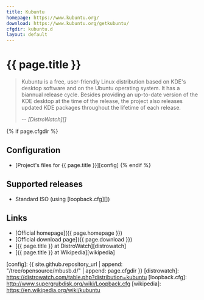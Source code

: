 ```yaml
---
title: Kubuntu
homepage: https://www.kubuntu.org/
download: https://www.kubuntu.org/getkubuntu/
cfgdir: kubuntu.d
layout: default
---
```


# {{ page.title }}

> Kubuntu is a free, user-friendly Linux distribution based on KDE's desktop
> software and on the Ubuntu operating system. It has a biannual release cycle.
> Besides providing an up-to-date version of the KDE desktop at the time of the
> release, the project also releases updated KDE packages throughout the
> lifetime of each release.
>
> -- <cite markdown="1">[DistroWatch][]</cite>


{% if page.cfgdir %}
## Configuration

- [Project's files for {{ page.title }}][config]
{% endif %}


## Supported releases

- Standard ISO (using [loopback.cfg][])


## Links

- [Official homepage]({{ page.homepage }})
- [Official download page]({{ page.download }})
- [{{ page.title }} at DistroWatch][distrowatch]
- [{{ page.title }} at Wikipedia][wikipedia]


[config]: {{ site.github.repository_url | append: "/tree/opensource/mbusb.d/" | append: page.cfgdir }}
[distrowatch]: https://distrowatch.com/table.php?distribution=kubuntu
[loopback.cfg]: http://www.supergrubdisk.org/wiki/Loopback.cfg
[wikipedia]: https://en.wikipedia.org/wiki/kubuntu
